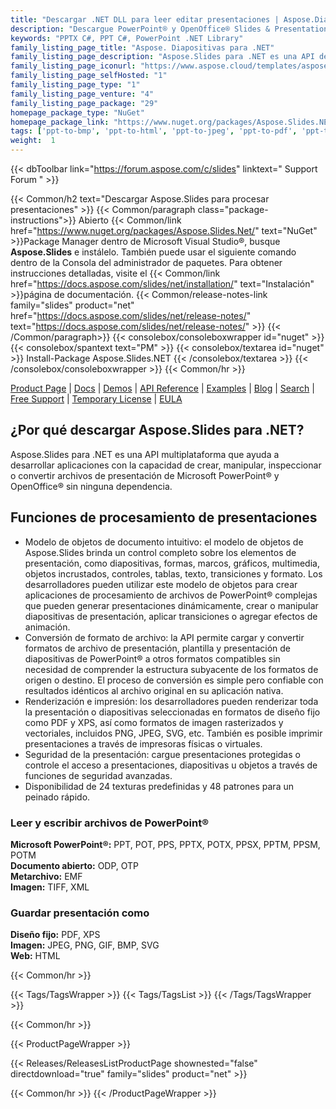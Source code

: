 ```yaml
---
title: "Descargar .NET DLL para leer editar presentaciones | Aspose.Diapositivas"
description: "Descargue PowerPoint® y OpenOffice® Slides & Presentations C# Class Library DLL que funciona con DOM, conversión, procesamiento, impresión y seguridad a través de .NET API."
keywords: "PPTX C#, PPT C#, PowerPoint .NET Library"
family_listing_page_title: "Aspose. Diapositivas para .NET"
family_listing_page_description: "Aspose.Slides para .NET es una API de procesamiento de presentaciones única que permite que cualquier aplicación .NET lea, escriba, modifique y convierta presentaciones de PowerPoint. Al ser una API independiente, Aspose.Slides para .NET no requiere Microsoft PowerPoint ni Office Automation."
family_listing_page_iconurl: "https://www.aspose.cloud/templates/aspose/App_Themes/V3/images/slides/272x272/aspose_slides-for-net-min.png"
family_listing_page_selfHosted: "1"
family_listing_page_type: "1"
family_listing_page_venture: "4"
family_listing_page_package: "29"
homepage_package_type: "NuGet"
homepage_package_link: "https://www.nuget.org/packages/Aspose.Slides.NET/"
tags: ['ppt-to-bmp', 'ppt-to-html', 'ppt-to-jpeg', 'ppt-to-pdf', 'ppt-to-png', 'ppt-to-svg', 'ppt-to-image','presentation-to-bmp', 'presentation-to-html', 'presentation-to-jpeg', 'presentation-to-pdf', 'presentation-to-png', 'presentation-to-svg', 'presentation-to-image', 'pptx-to-bmp', 'pptx-to-html', 'pptx-to-jpeg', 'pptx-to-pdf', 'pptx-to-png', 'pptx-to-svg', 'pptx-to-image', 'ppt-to-pptx', 'powerpoint-to-pdf', 'pptx-to-tiff', 'powerpoint-to-xps', 'pptx-to-xps', 'powerpoint-to-tiff', 'powerpoint-to-html', 'slide-to-html']
weight:  1
---
```


{{< dbToolbar link="https://forum.aspose.com/c/slides" linktext=" Support Forum " >}}

{{< Common/h2 text="Descargar Aspose.Slides para procesar presentaciones"  >}}
{{< Common/paragraph class="package-instructions">}}
Abierto
{{< Common/link href="https://www.nuget.org/packages/Aspose.Slides.Net/" text="NuGet"  >}}Package Manager dentro de Microsoft Visual Studio®, busque <b>Aspose.Slides</b> e instálelo. También puede usar el siguiente comando dentro de la Consola del administrador de paquetes. Para obtener instrucciones detalladas, visite el
{{< Common/link href="https://docs.aspose.com/slides/net/installation/" text="Instalación"  >}}página de documentación.
{{< Common/release-notes-link family="slides" product="net" href="https://docs.aspose.com/slides/net/release-notes/" text="https://docs.aspose.com/slides/net/release-notes/"  >}}
{{< /Common/paragraph>}}
{{< consolebox/consoleboxwrapper id="nuget" >}}
       {{< consolebox/spantext text="PM" >}}
       {{< consolebox/textarea id="nuget" >}} Install-Package Aspose.Slides.NET {{< /consolebox/textarea >}}
{{< /consolebox/consoleboxwrapper >}}
{{< Common/hr >}}

[Product Page](https://products.aspose.com/pdf/cpp/) | [Docs](https://docs.aspose.com/pdf/cpp/) | [Demos](https://products.aspose.app/pdf/family) | [API Reference](https://reference.aspose.com/pdf/cpp) | [Examples](https://github.com/aspose-pdf/Aspose.Pdf-for-C) | [Blog](https://blog.aspose.com/category/pdf/) | [Search](https://search.aspose.com/) | [Free Support](https://forum.aspose.com/c/pdf) | [Temporary License](https://purchase.aspose.com/temporary-license) | [EULA](https://about.aspose.com/legal/eula/)

## ¿Por qué descargar Aspose.Slides para .NET?

Aspose.Slides para .NET es una API multiplataforma que ayuda a desarrollar aplicaciones con la capacidad de crear, manipular, inspeccionar o convertir archivos de presentación de Microsoft PowerPoint® y OpenOffice® sin ninguna dependencia.

## Funciones de procesamiento de presentaciones

- Modelo de objetos de documento intuitivo: el modelo de objetos de Aspose.Slides brinda un control completo sobre los elementos de presentación, como diapositivas, formas, marcos, gráficos, multimedia, objetos incrustados, controles, tablas, texto, transiciones y formato. Los desarrolladores pueden utilizar este modelo de objetos para crear aplicaciones de procesamiento de archivos de PowerPoint® complejas que pueden generar presentaciones dinámicamente, crear o manipular diapositivas de presentación, aplicar transiciones o agregar efectos de animación.
- Conversión de formato de archivo: la API permite cargar y convertir formatos de archivo de presentación, plantilla y presentación de diapositivas de PowerPoint® a otros formatos compatibles sin necesidad de comprender la estructura subyacente de los formatos de origen o destino. El proceso de conversión es simple pero confiable con resultados idénticos al archivo original en su aplicación nativa.
- Renderización e impresión: los desarrolladores pueden renderizar toda la presentación o diapositivas seleccionadas en formatos de diseño fijo como PDF y XPS, así como formatos de imagen rasterizados y vectoriales, incluidos PNG, JPEG, SVG, etc. También es posible imprimir presentaciones a través de impresoras físicas o virtuales.
- Seguridad de la presentación: cargue presentaciones protegidas o controle el acceso a presentaciones, diapositivas u objetos a través de funciones de seguridad avanzadas.
- Disponibilidad de 24 texturas predefinidas y 48 patrones para un peinado rápido.

### Leer y escribir archivos de PowerPoint®

**Microsoft PowerPoint®:** PPT, POT, PPS, PPTX, POTX, PPSX, PPTM, PPSM, POTM\
**Documento abierto:** ODP, OTP\
**Metarchivo:** EMF\
**Imagen:** TIFF, XML

### Guardar presentación como

**Diseño fijo:** PDF, XPS\
**Imagen:** JPEG, PNG, GIF, BMP, SVG\
**Web:** HTML

{{< Common/hr >}}

{{< Tags/TagsWrapper >}}
 {{< Tags/TagsList >}}
{{< /Tags/TagsWrapper >}}

{{< Common/hr >}}

{{< ProductPageWrapper >}}
<!-- ReleasesListProductPage-->
   {{< Releases/ReleasesListProductPage shownested="false"  directdownload="true" family="slides" product="net" >}}
<!-- /ReleasesListProductPage-->
{{< Common/hr >}}
{{< /ProductPageWrapper >}}

